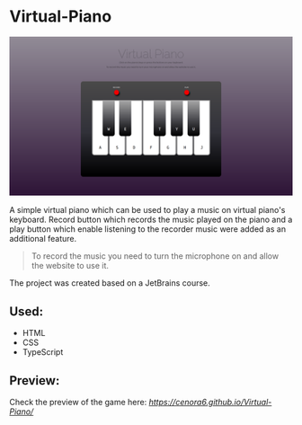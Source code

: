 # Virtual-Piano

![](src/preview/preview.png)

A simple virtual piano which can be used to play a music on virtual piano's keyboard. Record button which records the music played on the piano and a play button which enable listening to the recorder music were added as an additional feature.

> To record the music you need to turn the microphone on and allow the website to use it.

The project was created based on a JetBrains course.

## Used: 
- HTML
- CSS
- TypeScript

## Preview:
Check the preview of the game here: *https://cenora6.github.io/Virtual-Piano/*
